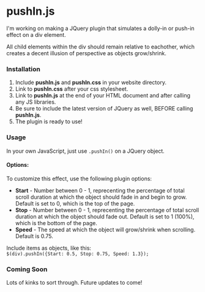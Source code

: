 pushIn.js
=========

I'm working on making a JQuery plugin that simulates a dolly-in or push-in effect on a div element.

All child elements within the div should remain relative to eachother, which creates a decent illusion of perspective as objects grow/shrink.

### Installation

1. Include **pushIn.js** and **pushIn.css** in your website directory.
2. Link to **pushIn.css** after your css stylesheet.
3. Link to **pushIn.js** at the end of your HTML document and after calling any JS libraries.
4. Be sure to include the latest version of JQuery as well, BEFORE calling **pushIn.js**.
5. The plugin is ready to use!

### Usage

In your own JavaScript, just use `.pushIn()` on a JQuery object.

#### Options:

To customize this effect, use the following plugin options:

* **Start** - Number between 0 - 1, reprecenting the percentage of total scroll duration at which the object should fade in and begin to grow. Default is set to 0, which is the top of the page.
* **Stop** - Number between 0 - 1, reprecenting the percentage of total scroll duration at which the object should fade out. Default is set to 1 (100%), which is the bottom of the page.
* **Speed** - The speed at which the object will grow/shrink when scrolling. Default is 0.75.

Include items as objects, like this:  
`$(div).pushIn({Start: 0.5, Stop: 0.75, Speed: 1.3});`


### Coming Soon

Lots of kinks to sort through. Future updates to come!
